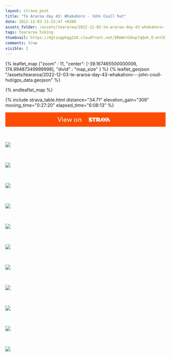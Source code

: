 ```yaml
---
layout: strava_post
title: "Te Araroa day 43: Whakahoro - John Coull hut"
date: 2022-12-03 21:53:47 +0200
assets_folder: /assets/teararoa/2022-12-03-te-araroa-day-43-whakahoro---john-coull-hut
tags: teararoa hiking
thumbnail: https://dgtzuqphqg23d.cloudfront.net/EMeWrnS6vp7qQoh_O-mrCdijeeoM0Z2LhzKLcysGaGs-1024x768.jpg
comments: true
visible: 1
---
```



{% leaflet_map {"zoom" : 11,
                  "center": [-39.167465500000006, 174.99487349999998],
                 "divId" : "map_size" } %}
    {% leaflet_geojson "/assets/teararoa/2022-12-03-te-araroa-day-43-whakahoro---john-coull-hut/gps_data.geojson" %}

{% endleaflet_map %}





{% include strava_table.html distance="34.71" elevation_gain="306" moving_time="0:27:20" elapsed_time="6:08:13" %}

[![](/assets/strava.jpg)](https://www.strava.com/activities/8221884493)


<br />

![](https://dgtzuqphqg23d.cloudfront.net/EMeWrnS6vp7qQoh_O-mrCdijeeoM0Z2LhzKLcysGaGs-1024x768.jpg)


<br />

![](https://dgtzuqphqg23d.cloudfront.net/92-ycr0DyWCVg-hL5CzjVd_0RsZo0WFbaUCvmFvSehE-1024x768.jpg)


<br />

![](https://dgtzuqphqg23d.cloudfront.net/fktJMZRIGlyddZh69fbaOG8ylbK1CYhG_kDVqe3DYEo-768x1024.jpg)


<br />

![](https://dgtzuqphqg23d.cloudfront.net/mmtmQ6lfa473Kt80OQC0u005rwa4tj5dO3yZo7J4LIs-1024x768.jpg)


<br />

![](https://dgtzuqphqg23d.cloudfront.net/nIdffc8zUcfLbjS2IDJnMocAVz393LZTMOqmCZGafdc-768x1024.jpg)


<br />

![](https://dgtzuqphqg23d.cloudfront.net/HRpkICKAw0foDC5Hk_v609dfMblSV4pBEedghoYoHeY-768x1024.jpg)


<br />

![](https://dgtzuqphqg23d.cloudfront.net/5pyS4-OyUrJ8wxVj8ZZ1SMktAUKX0EtTbQKpBbWWwn8-1024x768.jpg)


<br />

![](https://dgtzuqphqg23d.cloudfront.net/IkZQ4iVOllJkzS0w3yC6RKAe5KUESmWx_pp0wsFdoUA-1024x768.jpg)


<br />

![](https://dgtzuqphqg23d.cloudfront.net/-kkHjLufmBmeCpA79Ywu_3futqFTJ6Gvo0ndSeqJtXs-768x1024.jpg)


<br />

![](https://dgtzuqphqg23d.cloudfront.net/SIkn0dVWzCn3P4mSQa5B7BOMYEVaUGr1wBqb_MwoYvg-1024x768.jpg)


<br />

![](https://dgtzuqphqg23d.cloudfront.net/zHwheXH28WLniclU1xnevkbKYBLdyYdXSxEnlgH-72U-1024x768.jpg)
